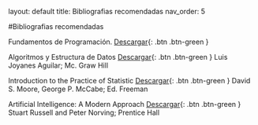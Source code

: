 layout: default
title: Bibliografias recomendadas
nav_order: 5

#Bibliografias recomendadas


Fundamentos de Programación.
[Descargar](http://example.com/){: .btn .btn-green }

Algoritmos y Estructura de Datos
[Descargar](http://example.com/){: .btn .btn-green }
Luis Joyanes Aguilar; Mc. Graw Hill

Introduction to the Practice of Statistic
[Descargar](http://example.com/){: .btn .btn-green }
David S. Moore, George P. McCabe; Ed. Freeman

Artificial Intelligence: A Modern Approach
[Descargar](http://example.com/){: .btn .btn-green }
Stuart Russell and Peter Norving; Prentice Hall
  

